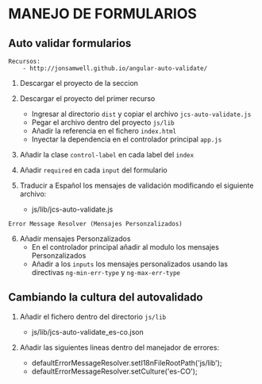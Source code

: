 # MANEJO DE FORMULARIOS

## Auto validar formularios

    Recursos:
        - http://jonsamwell.github.io/angular-auto-validate/

1. Descargar el proyecto de la seccion

2. Descargar el proyecto del  primer recurso
    - Ingresar al directorio `dist` y  copiar el archivo `jcs-auto-validate.js`
    - Pegar el archivo dentro del proyecto `js/lib`
    - Añadir la referencia en el fichero `index.html`
    - Inyectar la dependencia en el controlador principal `app.js`

3. Añadir la clase `control-label` en cada label del `index`

4. Añadir `required` en cada `input` del formulario

5. Traducir a Español los mensajes de validación modificando el siguiente archivo:
    - js/lib/jcs-auto-validate.js

~~~
Error Message Resolver (Mensajes Personzalizados)
~~~

6. Añadir mensajes Personzalizados
    - En el controlador principal añadir al modulo los mensajes Personzalizados
    - Añadir a los `inputs` los mensajes personalizados usando las directivas `ng-min-err-type` y `ng-max-err-type`

## Cambiando la cultura del autovalidado

1. Añadir el fichero dentro del directorio `js/lib`
    - js/lib/jcs-auto-validate_es-co.json

2. Añadir las siguientes lineas dentro del manejador de errores:
    - defaultErrorMessageResolver.setI18nFileRootPath('js/lib');
    - defaultErrorMessageResolver.setCulture('es-CO');
